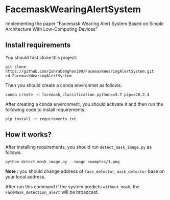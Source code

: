 # FacemaskWearingAlertSystem
Implementing the paper "Facemask Wearing Alert System Based on Simple Architecture With Low-Computing Devices"

## Install requirements
You should first clone this project:
 ```
 git clone https://github.com/ZahraDehghani99/FacemaskWearingAlertSystem.git
 cd FacemaskWearingAlertSystem
 ```
 Then you should create a conda environmet as follows:
```
conda create -n facemask_classification python==3.7 pip==20.2.4
```
After creating a conda environment, you should activate it and then run the following code to install requirements.

```
pip install -r requirements.txt
```
## How it works?
After installing requirements, you should run `detect_mask_image.py` as follows:
```
python detect_mask_image.py --image examples/1.png
```
**Note** : you should change address of `face_detector`, `mask_detector` base on your local address.

After run this command if the system predicts `without_mask`, the `FaceMask_detection_alert` will be broadcast.
